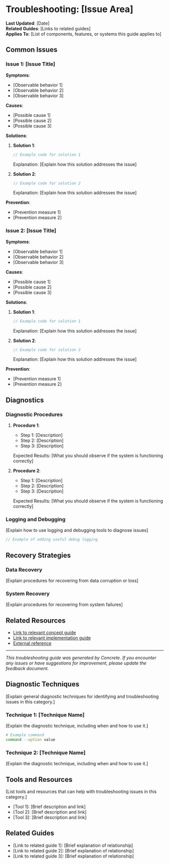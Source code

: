 # Troubleshooting: [Issue Area]

**Last Updated**: [Date]  
**Related Guides**: [Links to related guides]  
**Applies To**: [List of components, features, or systems this guide applies to]

## Common Issues

### Issue 1: [Issue Title]

**Symptoms**:
- [Observable behavior 1]
- [Observable behavior 2]
- [Observable behavior 3]

**Causes**:
- [Possible cause 1]
- [Possible cause 2]
- [Possible cause 3]

**Solutions**:

1. **Solution 1**:
   ```typescript
   // Example code for solution 1
   ```
   
   Explanation: [Explain how this solution addresses the issue]

2. **Solution 2**:
   ```typescript
   // Example code for solution 2
   ```
   
   Explanation: [Explain how this solution addresses the issue]

**Prevention**:
- [Prevention measure 1]
- [Prevention measure 2]

### Issue 2: [Issue Title]

**Symptoms**:
- [Observable behavior 1]
- [Observable behavior 2]
- [Observable behavior 3]

**Causes**:
- [Possible cause 1]
- [Possible cause 2]
- [Possible cause 3]

**Solutions**:

1. **Solution 1**:
   ```typescript
   // Example code for solution 1
   ```
   
   Explanation: [Explain how this solution addresses the issue]

2. **Solution 2**:
   ```typescript
   // Example code for solution 2
   ```
   
   Explanation: [Explain how this solution addresses the issue]

**Prevention**:
- [Prevention measure 1]
- [Prevention measure 2]

## Diagnostics

### Diagnostic Procedures

1. **Procedure 1**:
   - Step 1: [Description]
   - Step 2: [Description]
   - Step 3: [Description]
   
   Expected Results: [What you should observe if the system is functioning correctly]

2. **Procedure 2**:
   - Step 1: [Description]
   - Step 2: [Description]
   - Step 3: [Description]
   
   Expected Results: [What you should observe if the system is functioning correctly]

### Logging and Debugging

[Explain how to use logging and debugging tools to diagnose issues]

```typescript
// Example of adding useful debug logging
```

## Recovery Strategies

### Data Recovery

[Explain procedures for recovering from data corruption or loss]

### System Recovery

[Explain procedures for recovering from system failures]

## Related Resources

- [Link to relevant concept guide](#)
- [Link to relevant implementation guide](#)
- [External reference](#)

---

*This troubleshooting guide was generated by Concrete. If you encounter any issues or have suggestions for improvement, please update the feedback document.*

## Diagnostic Techniques

[Explain general diagnostic techniques for identifying and troubleshooting issues in this category.]

### Technique 1: [Technique Name]

[Explain the diagnostic technique, including when and how to use it.]

```bash
# Example command
command --option value
```

### Technique 2: [Technique Name]

[Explain the diagnostic technique, including when and how to use it.]

## Tools and Resources

[List tools and resources that can help with troubleshooting issues in this category.]

- [Tool 1]: [Brief description and link]
- [Tool 2]: [Brief description and link]
- [Tool 3]: [Brief description and link]

## Related Guides

- [Link to related guide 1]: [Brief explanation of relationship]
- [Link to related guide 2]: [Brief explanation of relationship]
- [Link to related guide 3]: [Brief explanation of relationship] 